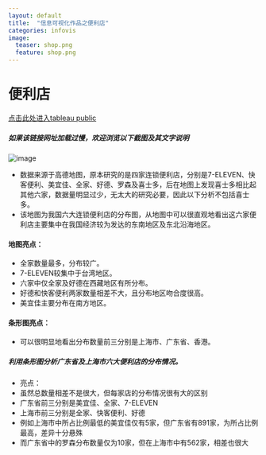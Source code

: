 ```yaml
---
layout: default
title:  "信息可视化作品之便利店"
categories: infovis 
image:
  teaser: shop.png
  feature: shop.png
---
```


# 便利店
[点击此处进入tableau public](https://public.tableau.com/profile/.8478#!/vizhome/shop_0/sheet0)
##### 如果该链接网址加载过慢，欢迎浏览以下截图及其文字说明

![image](https://SQsuki.github.io/images/shop.png)

- 数据来源于高德地图，原本研究的是四家连锁便利店，分别是7-ELEVEN、快客便利、美宜佳、全家、好德、罗森及喜士多，后在地图上发现喜士多相比起其他六家，数据量明显过少，无太大的研究必要，因此以下分析不包括喜士多。
- 该地图为我国六大连锁便利店的分布图，从地图中可以很直观地看出这六家便利店主要集中在我国经济较为发达的东南地区及东北沿海地区。

#### 地图亮点：
- 全家数量最多，分布较广。
- 7-ELEVEN较集中于台湾地区。
- 六家中仅全家及好德在西藏地区有所分布。
- 好德和快客便利两家数量相差不大，且分布地区吻合度很高。
- 美宜佳主要分布在南方地区。

#### 条形图亮点：
- 可以很明显地看出分布数量前三分别是上海市、广东省、香港。

##### 利用条形图分析广东省及上海市六大便利店的分布情况。
- 亮点：
- 虽然总数量相差不是很大，但每家店的分布情况很有大的区别
- 广东省前三分别是美宜佳、全家、7-ELEVEN
- 上海市前三分别是全家、快客便利、好德
- 例如上海市中所占比例最低的美宜佳仅有5家，但广东省有891家，为所占比例最高，差异十分悬殊
- 而广东省中的罗森分布数量仅为10家，但在上海市中有562家，相差也很大
